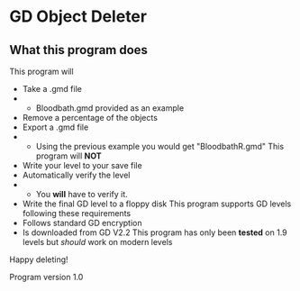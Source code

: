 # GD Object Deleter
## What this program does
This program will
- Take a .gmd file
- - Bloodbath.gmd provided as an example
- Remove a percentage of the objects
- Export a .gmd file
- - Using the previous example you would get "BloodbathR.gmd"
This program will **NOT**
- Write your level to your save file
- Automatically verify the level
- - You **will** have to verify it.
- Write the final GD level to a floppy disk
This program supports GD levels following these requirements
- Follows standard GD encryption
- Is downloaded from GD V2.2
This program has only been **tested** on 1.9 levels but *should* work on modern levels

Happy deleting!

Program version 1.0